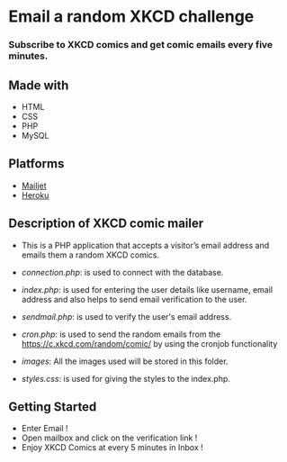 # Email a random XKCD challenge

### Subscribe to XKCD comics and get comic emails every five minutes.

## Made with 
- HTML
- CSS
- PHP
- MySQL

## Platforms
- [Mailjet](https://www.mailjet.com)
- [Heroku](https://www.heroku.com)

## Description of XKCD comic mailer

- This is a PHP application that accepts a visitor’s email address and emails them a random XKCD comics.

- *connection.php*: is used to connect with the database.

- *index.php*: is used for entering the user details like username, email address and also helps to send email verification to the user.

- *sendmail.php*: is used to verify the user's email address.

- *cron.php*: is used to send the random emails from the https://c.xkcd.com/random/comic/ by using the cronjob functionality


- *images*: All the images used will be stored in this folder.

- *styles.css*: is used for giving the styles to the index.php.

## Getting Started
- Enter Email !
- Open mailbox and click on the verification link !
- Enjoy XKCD Comics at every 5 minutes in Inbox !

